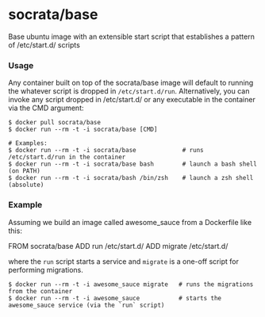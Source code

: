 socrata/base
============

Base ubuntu image with an extensible start script that establishes a pattern of /etc/start.d/ scripts

### Usage

Any container built on top of the socrata/base image will default to running the whatever script is dropped in `/etc/start.d/run`. Alternatively, you can invoke any script dropped in /etc/start.d/ or any executable in the container via the CMD argument:

    $ docker pull socrata/base
    $ docker run --rm -t -i socrata/base [CMD]

    # Examples:
    $ docker run --rm -t -i socrata/base             # runs /etc/start.d/run in the container 
    $ docker run --rm -t -i socrata/base bash        # launch a bash shell (on PATH)
    $ docker run --rm -t -i socrata/bash /bin/zsh    # launch a zsh shell (absolute)

### Example

Assuming we build an image called awesome_sauce from a Dockerfile like this:

   FROM socrata/base
   ADD run /etc/start.d/
   ADD migrate /etc/start.d/

where the `run` script starts a service and `migrate` is a one-off script for performing migrations.

    $ docker run --rm -t -i awesome_sauce migrate   # runs the migrations from the container
    $ docker run --rm -t -i awesome_sauce           # starts the awesome_sauce service (via the `run` script)

